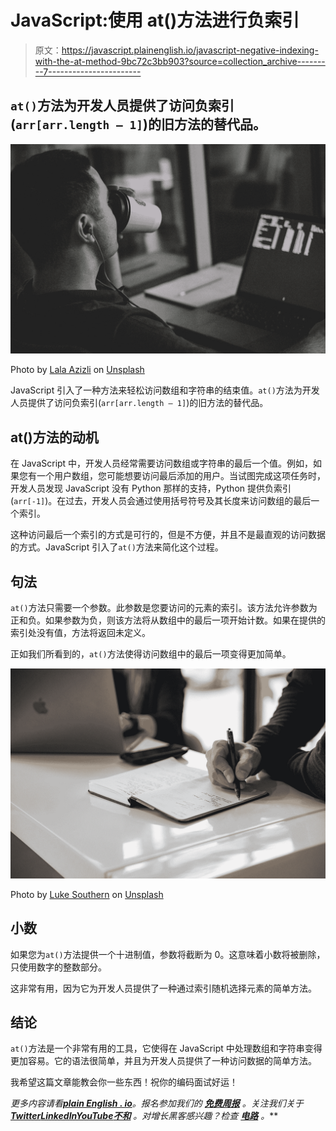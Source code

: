 # JavaScript:使用 at()方法进行负索引

> 原文：<https://javascript.plainenglish.io/javascript-negative-indexing-with-the-at-method-9bc72c3bb903?source=collection_archive---------7----------------------->

## `at()`方法为开发人员提供了访问负索引(`arr[arr.length — 1]`)的旧方法的替代品。

![](img/8ccc1eecb00408c42551be9057cc6e09.png)

Photo by [Lala Azizli](https://unsplash.com/@lazizli?utm_source=medium&utm_medium=referral) on [Unsplash](https://unsplash.com?utm_source=medium&utm_medium=referral)

JavaScript 引入了一种方法来轻松访问数组和字符串的结束值。`at()`方法为开发人员提供了访问负索引(`arr[arr.length — 1]`)的旧方法的替代品。

## at()方法的动机

在 JavaScript 中，开发人员经常需要访问数组或字符串的最后一个值。例如，如果您有一个用户数组，您可能想要访问最后添加的用户。当试图完成这项任务时，开发人员发现 JavaScript 没有 Python 那样的支持，Python 提供负索引(`arr[-1]`)。在过去，开发人员会通过使用括号符号及其长度来访问数组的最后一个索引。

这种访问最后一个索引的方式是可行的，但是不方便，并且不是最直观的访问数据的方式。JavaScript 引入了`at()`方法来简化这个过程。

## 句法

`at()`方法只需要一个参数。此参数是您要访问的元素的索引。该方法允许参数为正和负。如果参数为负，则该方法将从数组中的最后一项开始计数。如果在提供的索引处没有值，方法将返回未定义。

正如我们所看到的，`at()`方法使得访问数组中的最后一项变得更加简单。

![](img/83d36fd4322cea0c799ae2a9c2e270ef.png)

Photo by [Luke Southern](https://unsplash.com/@lukesouthern?utm_source=medium&utm_medium=referral) on [Unsplash](https://unsplash.com?utm_source=medium&utm_medium=referral)

## 小数

如果您为`at()`方法提供一个十进制值，参数将截断为 0。这意味着小数将被删除，只使用数字的整数部分。

这非常有用，因为它为开发人员提供了一种通过索引随机选择元素的简单方法。

## 结论

`at()`方法是一个非常有用的工具，它使得在 JavaScript 中处理数组和字符串变得更加容易。它的语法很简单，并且为开发人员提供了一种访问数据的简单方法。

我希望这篇文章能教会你一些东西！祝你的编码面试好运！

*更多内容请看*[***plain English . io***](https://plainenglish.io/)*。报名参加我们的* [***免费周报***](http://newsletter.plainenglish.io/) *。关注我们关于*[***Twitter***](https://twitter.com/inPlainEngHQ)[***LinkedIn***](https://www.linkedin.com/company/inplainenglish/)*[***YouTube***](https://www.youtube.com/channel/UCtipWUghju290NWcn8jhyAw)*[***不和***](https://discord.gg/GtDtUAvyhW) *。对增长黑客感兴趣？检查* [***电路***](https://circuit.ooo/) *。***